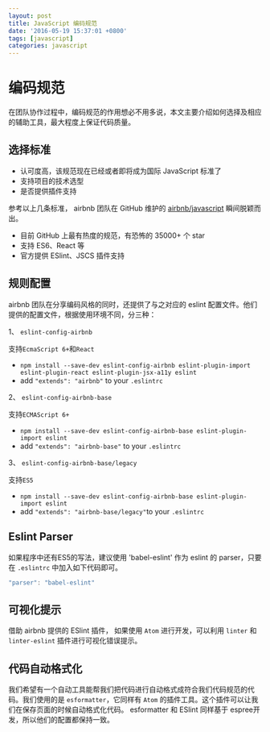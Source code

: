 ```yaml
---
layout: post
title: JavaScript 编码规范
date: '2016-05-19 15:37:01 +0800'
tags: [javascript]
categories: javascript
---
```


# 编码规范

在团队协作过程中，编码规范的作用想必不用多说，本文主要介绍如何选择及相应的辅助工具，最大程度上保证代码质量。

## 选择标准

- 认可度高，该规范现在已经或者即将成为国际 JavaScript 标准了
- 支持项目的技术选型
- 是否提供插件支持

参考以上几条标准， airbnb 团队在 GitHub 维护的 [airbnb/javascript](https://github.com/airbnb/javascript) 瞬间脱颖而出。

- 目前 GitHub 上最有热度的规范，有恐怖的 35000+ 个 star
- 支持 ES6、React 等
- 官方提供 ESlint、JSCS 插件支持

## 规则配置

airbnb 团队在分享编码风格的同时，还提供了与之对应的 eslint 配置文件。他们提供的配置文件，根据使用环境不同，分三种：

1、 `eslint-config-airbnb`

支持`EcmaScript 6+`和`React`

- `npm install --save-dev eslint-config-airbnb eslint-plugin-import eslint-plugin-react eslint-plugin-jsx-a11y eslint`
- add `"extends": "airbnb"` to your `.eslintrc`

2、 `eslint-config-airbnb-base`

支持`ECMAScript 6+`

- `npm install --save-dev eslint-config-airbnb-base eslint-plugin-import eslint`
- add `"extends": "airbnb-base"` to your `.eslintrc`

3、 `eslint-config-airbnb-base/legacy`

支持`ES5`

- `npm install --save-dev eslint-config-airbnb-base eslint-plugin-import eslint`
- add `"extends": "airbnb-base/legacy"`to your `.eslintrc`

## Eslint Parser

如果程序中还有ES5的写法，建议使用 'babel-eslint' 作为 eslint 的 parser，只要在 `.eslintrc` 中加入如下代码即可。

```javascript
"parser": "babel-eslint"
```

## 可视化提示

借助 airbnb 提供的 ESlint 插件， 如果使用 `Atom` 进行开发，可以利用 `linter` 和 `linter-eslint` 插件进行可视化错误提示。

## 代码自动格式化

我们希望有一个自动工具能帮我们把代码进行自动格式成符合我们代码规范的代码。我们使用的是 `esformatter`，它同样有 `Atom` 的插件工具。这个插件可以让我们在保存页面的时候自动格式化代码。 esformatter 和 ESlint 同样基于 espree开发，所以他们的配置都保持一致。
